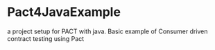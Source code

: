 # Pact4JavaExample
a project setup for PACT with java. Basic example of Consumer driven contract testing using Pact 
